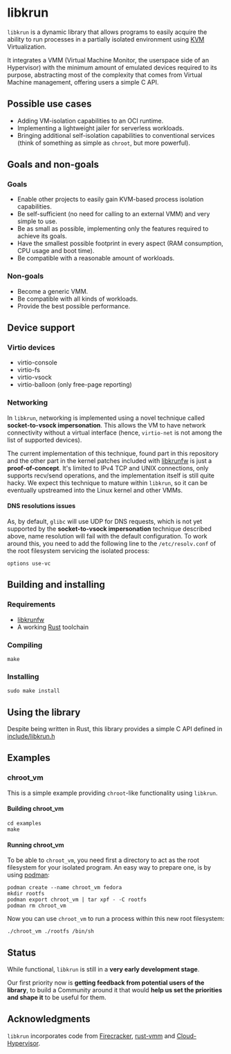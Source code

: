 # libkrun

```libkrun``` is a dynamic library that allows programs to easily acquire the ability to run processes in a partially isolated environment using [KVM](https://www.kernel.org/doc/Documentation/virtual/kvm/api.txt) Virtualization.

It integrates a VMM (Virtual Machine Monitor, the userspace side of an Hypervisor) with the minimum amount of emulated devices required to its purpose, abstracting most of the complexity that comes from Virtual Machine management, offering users a simple C API.

## Possible use cases

* Adding VM-isolation capabilities to an OCI runtime.
* Implementing a lightweight jailer for serverless workloads.
* Bringing additional self-isolation capabilities to conventional services (think of something as simple as ```chroot```, but more powerful).

## Goals and non-goals

### Goals

* Enable other projects to easily gain KVM-based process isolation capabilities.
* Be self-sufficient (no need for calling to an external VMM) and very simple to use.
* Be as small as possible, implementing only the features required to achieve its goals.
* Have the smallest possible footprint in every aspect (RAM consumption, CPU usage and boot time).
* Be compatible with a reasonable amount of workloads.

### Non-goals

* Become a generic VMM.
* Be compatible with all kinds of workloads.
* Provide the best possible performance.

## Device support

### Virtio devices

* virtio-console
* virtio-fs
* virtio-vsock
* virtio-balloon (only free-page reporting)

### Networking

In ```libkrun```, networking is implemented using a novel technique called **socket-to-vsock impersonation**. This allows the VM to have network connectivity without a virtual interface (hence, ```virtio-net``` is not among the list of supported devices).

The current implementation of this technique, found part in this repository and the other part in the kernel patches included with [libkrunfw](https://github.com/libkrun/libkrunfw) is just a **proof-of-concept**. It's limited to IPv4 TCP and UNIX connections, only supports recv/send operations, and the implementation itself is still quite hacky. We expect this technique to mature within ```libkrun```, so it can be eventually upstreamed into the Linux kernel and other VMMs.

#### DNS resolutions issues

As, by default, ```glibc``` will use UDP for DNS requests, which is not yet supported by the **socket-to-vsock impersonation** technique described above, name resolution will fail with the default configuration. To work around this, you need to add the following line to the ```/etc/resolv.conf``` of the root filesystem servicing the isolated process:

```
options use-vc
```

## Building and installing

### Requirements

* [libkrunfw](https://github.com/libkrun/libkrunfw)
* A working [Rust](https://www.rust-lang.org/) toolchain

### Compiling

```
make
```

### Installing

```
sudo make install
```

## Using the library

Despite being written in Rust, this library provides a simple C API defined in [include/libkrun.h](include/libkrun.h)

## Examples

### chroot_vm

This is a simple example providing ```chroot```-like functionality using ```libkrun```.

#### Building chroot_vm

```
cd examples
make
```

#### Running chroot_vm

To be able to ```chroot_vm```, you need first a directory to act as the root filesystem for your isolated program. An easy way to prepare one, is by using [podman](https://podman.io/):

```
podman create --name chroot_vm fedora
mkdir rootfs
podman export chroot_vm | tar xpf - -C rootfs
podman rm chroot_vm
```

Now you can use ```chroot_vm``` to run a process within this new root filesystem:

```
./chroot_vm ./rootfs /bin/sh
```

## Status

While functional, ```libkrun``` is still in a **very early development stage**.

Our first priority now is **getting feedback from potential users of the library**, to build a Community around it that would **help us set the priorities and shape it** to be useful for them.

## Acknowledgments

```libkrun``` incorporates code from [Firecracker](https://github.com/firecracker-microvm/firecracker), [rust-vmm](https://github.com/rust-vmm/) and [Cloud-Hypervisor](https://github.com/cloud-hypervisor/).
